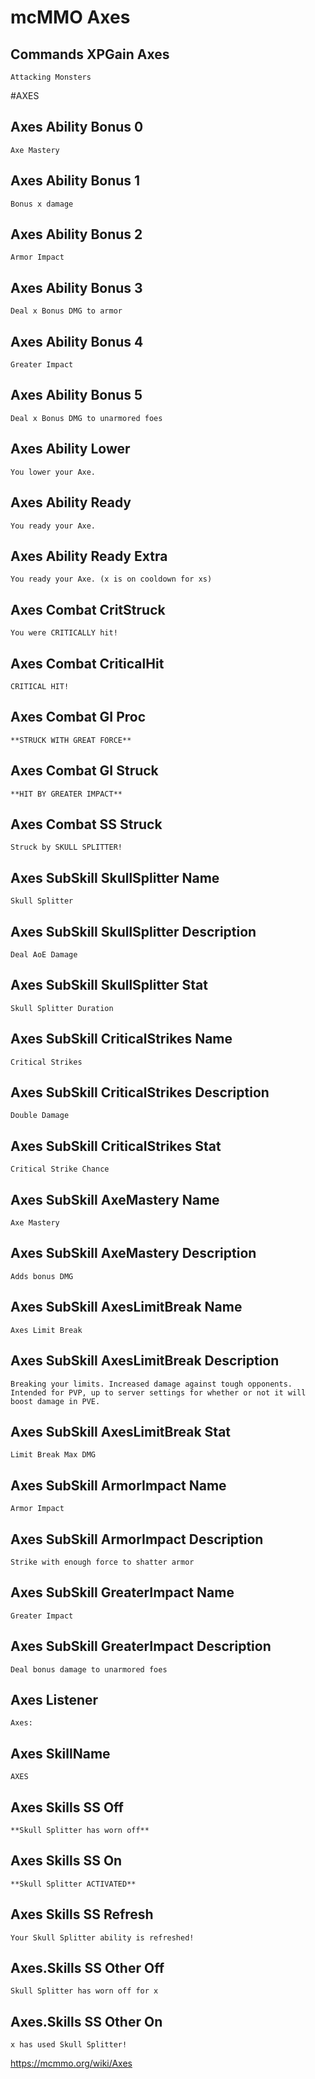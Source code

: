 # mcMMO Axes

## Commands XPGain Axes

```
Attacking Monsters
```



#AXES
## Axes Ability Bonus 0

```
Axe Mastery
```

## Axes Ability Bonus 1

```
Bonus x damage
```

## Axes Ability Bonus 2

```
Armor Impact
```

## Axes Ability Bonus 3

```
Deal x Bonus DMG to armor
```

## Axes Ability Bonus 4

```
Greater Impact
```

## Axes Ability Bonus 5

```
Deal x Bonus DMG to unarmored foes
```

## Axes Ability Lower

```
You lower your Axe.
```

## Axes Ability Ready

```
You ready your Axe.
```

## Axes Ability Ready Extra

```
You ready your Axe. (x is on cooldown for xs)
```

## Axes Combat CritStruck

```
You were CRITICALLY hit!
```

## Axes Combat CriticalHit

```
CRITICAL HIT!
```

## Axes Combat GI Proc

```
**STRUCK WITH GREAT FORCE**
```

## Axes Combat GI Struck

```
**HIT BY GREATER IMPACT**
```

## Axes Combat SS Struck

```
Struck by SKULL SPLITTER!
```

## Axes SubSkill SkullSplitter Name

```
Skull Splitter
```

## Axes SubSkill SkullSplitter Description

```
Deal AoE Damage
```

## Axes SubSkill SkullSplitter Stat

```
Skull Splitter Duration
```

## Axes SubSkill CriticalStrikes Name

```
Critical Strikes
```

## Axes SubSkill CriticalStrikes Description

```
Double Damage
```

## Axes SubSkill CriticalStrikes Stat

```
Critical Strike Chance
```

## Axes SubSkill AxeMastery Name

```
Axe Mastery
```

## Axes SubSkill AxeMastery Description

```
Adds bonus DMG
```

## Axes SubSkill AxesLimitBreak Name

```
Axes Limit Break
```

## Axes SubSkill AxesLimitBreak Description

```
Breaking your limits. Increased damage against tough opponents. Intended for PVP, up to server settings for whether or not it will boost damage in PVE.
```

## Axes SubSkill AxesLimitBreak Stat

```
Limit Break Max DMG
```

## Axes SubSkill ArmorImpact Name

```
Armor Impact
```

## Axes SubSkill ArmorImpact Description

```
Strike with enough force to shatter armor
```

## Axes SubSkill GreaterImpact Name

```
Greater Impact
```

## Axes SubSkill GreaterImpact Description

```
Deal bonus damage to unarmored foes
```

## Axes Listener

```
Axes:
```

## Axes SkillName

```
AXES
```

## Axes Skills SS Off

```
**Skull Splitter has worn off**
```

## Axes Skills SS On

```
**Skull Splitter ACTIVATED**
```

## Axes Skills SS Refresh

```
Your Skull Splitter ability is refreshed!
```

## Axes.Skills SS Other Off

```
Skull Splitter has worn off for x
```

## Axes.Skills SS Other On

```
x has used Skull Splitter!
```

https://mcmmo.org/wiki/Axes
